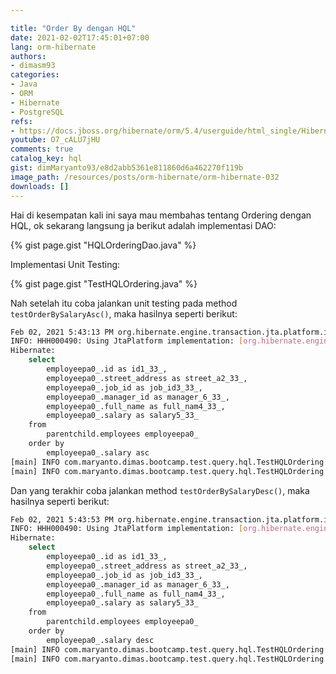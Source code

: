 ```yaml
---

title: "Order By dengan HQL"
date: 2021-02-02T17:45:01+07:00
lang: orm-hibernate
authors:
- dimasm93
categories:
- Java
- ORM
- Hibernate
- PostgreSQL
refs: 
- https://docs.jboss.org/hibernate/orm/5.4/userguide/html_single/Hibernate_User_Guide.html#hql-order-by
youtube: O7_cALU7jHU
comments: true
catalog_key: hql
gist: dimMaryanto93/e8d2abb5361e811860d6a462270f119b
image_path: /resources/posts/orm-hibernate/orm-hibernate-032
downloads: []
---
```


Hai di kesempatan kali ini saya mau membahas tentang Ordering dengan HQL, ok sekarang langsung ja berikut adalah implementasi DAO:

<!--more-->

{% gist page.gist "HQLOrderingDao.java" %}

Implementasi Unit Testing:

{% gist page.gist "TestHQLOrdering.java" %}

Nah setelah itu coba jalankan unit testing pada method `testOrderBySalaryAsc()`, maka hasilnya seperti berikut:

```bash
Feb 02, 2021 5:43:13 PM org.hibernate.engine.transaction.jta.platform.internal.JtaPlatformInitiator initiateService
INFO: HHH000490: Using JtaPlatform implementation: [org.hibernate.engine.transaction.jta.platform.internal.NoJtaPlatform]
Hibernate: 
    select
        employeepa0_.id as id1_33_,
        employeepa0_.street_address as street_a2_33_,
        employeepa0_.job_id as job_id3_33_,
        employeepa0_.manager_id as manager_6_33_,
        employeepa0_.full_name as full_nam4_33_,
        employeepa0_.salary as salary5_33_ 
    from
        parentchild.employees employeepa0_ 
    order by
        employeepa0_.salary asc
[main] INFO com.maryanto.dimas.bootcamp.test.query.hql.TestHQLOrdering - data: [3000000.00, 3100000.00, 3400000.00, 3400000.00, 3500000.00, 3500000.00, 3500000.00, 10000000.00]
[main] INFO com.maryanto.dimas.bootcamp.test.query.hql.TestHQLOrdering - destroy hibernate session!
```

Dan yang terakhir coba jalankan method `testOrderBySalaryDesc()`, maka hasilnya seperti berikut:

```bash
Feb 02, 2021 5:43:53 PM org.hibernate.engine.transaction.jta.platform.internal.JtaPlatformInitiator initiateService
INFO: HHH000490: Using JtaPlatform implementation: [org.hibernate.engine.transaction.jta.platform.internal.NoJtaPlatform]
Hibernate: 
    select
        employeepa0_.id as id1_33_,
        employeepa0_.street_address as street_a2_33_,
        employeepa0_.job_id as job_id3_33_,
        employeepa0_.manager_id as manager_6_33_,
        employeepa0_.full_name as full_nam4_33_,
        employeepa0_.salary as salary5_33_ 
    from
        parentchild.employees employeepa0_ 
    order by
        employeepa0_.salary desc
[main] INFO com.maryanto.dimas.bootcamp.test.query.hql.TestHQLOrdering - data: [10000000.00, 3500000.00, 3500000.00, 3500000.00, 3400000.00, 3400000.00, 3100000.00, 3000000.00]
[main] INFO com.maryanto.dimas.bootcamp.test.query.hql.TestHQLOrdering - destroy hibernate session!
```
